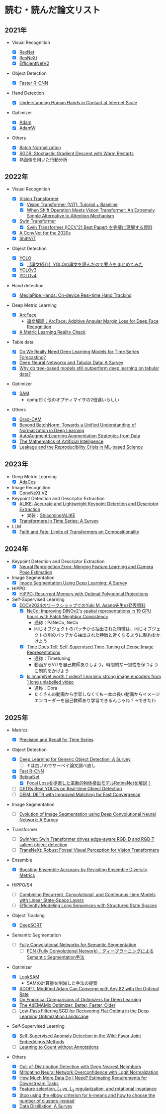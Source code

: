 # 読む・読んだ論文リスト

## 2021年

- Visual Recognition

  - [x] [RexNet](https://arxiv.org/pdf/1512.03385.pdf)
  - [x] [ResNeXt](https://arxiv.org/pdf/1611.05431.pdf)
  - [x] [EfficientNetV2](https://arxiv.org/abs/2104.00298)

- Object Detection

  - [x] [Faster R-CNN](https://arxiv.org/pdf/1506.01497.pdf)

- Hand Detection

  - [x] [Understanding Human Hands in Contact at Internet Scale](https://arxiv.org/search/cs?searchtype=author&query=Fouhey%2C+D+F)

- Optimizer

  - [x] [Adam](https://arxiv.org/abs/1412.6980)
  - [x] [AdamW](https://arxiv.org/pdf/1711.05101.pdf)

- Others
  - [x] [Batch Normalization](https://arxiv.org/abs/1502.03167)
  - [x] [SGDR: Stochastic Gradient Descent with Warm Restarts](https://arxiv.org/abs/1608.03983)
  - [x] 熱画像を用いた行動分析

## 2022年

- Visual Recognition
  - [x] [Vision Transformer](https://arxiv.org/pdf/2010.11929.pdf)
    - [x] [Vision Transformer (ViT): Tutorial + Baseline](https://www.kaggle.com/abhinand05/vision-transformer-vit-tutorial-baseline)
    - [x] [When Shift Operation Meets Vision Transformer: An Extremely Simple Alternative to Attention Mechanism](https://arxiv.org/pdf/2201.10801.pdf)
  - [x] [Swin Transformer](https://arxiv.org/pdf/2103.14030.pdf)
    - [x] [Swin Transformer (ICCV'21 Best Paper) を完璧に理解する資料](https://www.slideshare.net/ren4yu/swin-transformer-iccv21-best-paper)
  - [x] [A ConvNet for the 2020s](https://arxiv.org/pdf/2201.03545.pdf)
  - [x] [ShiftViT](https://arxiv.org/pdf/2201.10801.pdf)
- Object Detection
  - [x] [YOLO](https://arxiv.org/pdf/1506.02640.pdf)
    - [x] [【論文紹介】YOLOの論文を読んだので要点をまとめてみた](https://dev.classmethod.jp/articles/research_paper_yolo/)
  - [x] [YOLOv3](https://arxiv.org/pdf/1804.02767.pdf)
  - [x] [YOLOv4](https://arxiv.org/pdf/2004.10934.pdf)
- Hand detection
  - [x] [MediaPipe Hands: On-device Real-time Hand Tracking](https://arxiv.org/pdf/2006.10214.pdf)
- Deep Metric Learning
  - [x] [ArcFace](https://arxiv.org/pdf/1801.07698.pdf)
    - [論文解読：ArcFace: Additive Angular Margin Loss for Deep Face Recognition](https://yuukou-exp.plus/dnn-paper-arcface-additive-angular-margin-loss-for-deep-face-recognition/)
  - [x] [A Metric Learning Reality Check](https://arxiv.org/pdf/2003.08505.pdf)
- Table data
  - [x] [Do We Really Need Deep Learning Models for Time Series Forecasting?](https://arxiv.org/pdf/2101.02118.pdf)
  - [x] [Deep Neural Networks and Tabular Data: A Survey](https://arxiv.org/pdf/2110.01889.pdf)
  - [x] [Why do tree-based models still outperform deep learning on tabular data?](https://arxiv.org/pdf/2207.08815.pdf)
- Optimizer

  - [x] [SAM](https://arxiv.org/pdf/2010.01412.pdf)
    - cpmp曰く他のオプティマイザの2倍遅いらしい

- Others
  - [x] [Grad-CAM](https://arxiv.org/pdf/1610.02391.pdf)
  - [x] [Beyond BatchNorm: Towards a Unified Understanding of Normalization in Deep Learning](https://proceedings.neurips.cc/paper/2021/file/2578eb9cdf020730f77793e8b58e165a-Paper.pdf)
  - [x] [AutoAugment:Learning Augmentation Strategies from Data](https://arxiv.org/pdf/1805.09501.pdf)
  - [x] [The Mathematics of Artificial Intelligence](https://arxiv.org/pdf/2203.08890.pdf)
  - [x] [Leakage and the Reproducibility Crisis in ML-based Science](https://reproducible.cs.princeton.edu/irreproducibility-paper.pdf)

## 2023年

- Deep Metric Learning
  - [x] [AdaCos](https://arxiv.org/abs/1905.00292)
- Image Recognition
  - [x] [ConvNeXt V2](https://arxiv.org/abs/2301.00808)
- Keypoint Detection and Descriptor Extraction
  - [x] [ALIKE: Accurate and Lightweight Keypoint Detection and Descriptor Extraction](https://arxiv.org/pdf/2112.02906.pdf)
    - 実装：[Shiaoming/ALIKE](https://github.com/Shiaoming/ALIKE)
  - [x] [Transformers in Time Series: A Survey](https://arxiv.org/abs/2202.07125)
- LLM
  - [x] [Faith and Fate: Limits of Transformers on Compositionality](https://arxiv.org/pdf/2305.18654.pdf)

## 2024年

- Keypoint Detection and Descriptor Extraction
  - [x] [Neural Reprojection Error: Merging Feature Learning and Camera Pose Estimation](https://arxiv.org/abs/2103.07153)
- Image Segmentation
  - [x] [Image Segmentation Using Deep Learning: A Survey](https://arxiv.org/pdf/2001.05566.pdf)
- HIPPO
  - [x] [HiPPO: Recurrent Memory with Optimal Polynomial Projections](https://arxiv.org/pdf/2008.07669.pdf)
- Self-Supervised Learning
  - [x] [ECCV2024のワークショップでのYuki M. Asano先生の発表資料](https://sslwin.org/assets/slides/ECCV%202024%20SSLWIN%20Yuki%20Asano.pdf)
    - [x] [NeCo: Improving DINOv2's spatial representations in 19 GPU hours with Patch Neighbor Consistency](https://arxiv.org/pdf/2408.11054)
      - 通称：PaNeCo, NeCo
      - 同じオブジェクトのパッチから抽出された特徴は、同じオブジェクトの別のパッチから抽出された特徴と近くなるように制約をかけよう
    - [x] [Time Does Tell: Self-Supervised Time-Tuning of Dense Image Representations](https://arxiv.org/pdf/2308.11796)
      - 通称：Timetuning
      - 動画からViTを自己教師ありしよう。時間的な一貫性を保つように制約をかけよう
    - [x] [Is ImageNet worth 1 video? Learning strong image encoders from 1 long unlabelled video](https://arxiv.org/pdf/2310.08584)
      - 通称：Dora
      - たくさんの動画から学習しなくても一本の長い動画からイメージエンコーダーを自己教師あり学習できるんじゃね？→できたわ

## 2025年

- Metrics

  - [x] [Precision and Recall for Time Series](https://arxiv.org/pdf/1803.03639.pdf)

- Object Detection

  - [x] [Deep Learning for Generic Object Detection: A Survey](https://arxiv.org/abs/1809.02165)
    - [ ] ↑は古いのでサーベイ論文調べ直し
  - [x] [Fast R-CNN](https://arxiv.org/pdf/1504.08083.pdf)
  - [x] [RetinaNet](https://arxiv.org/pdf/1708.02002.pdf)
    - [x] [Focal Lossを提案した革新的物体検出モデルRetinaNetを解説！](https://deepsquare.jp/2020/10/retinanet/)
  - [ ] [DETRs Beat YOLOs on Real-time Object Detection](https://arxiv.org/pdf/2304.08069)
  - [ ] [DEIM: DETR with Improved Matching for Fast Convergence](https://arxiv.org/pdf/2412.04234)

- Image Segmentation

  - [ ] [Evolution of Image Segmentation using Deep Convolutional Neural Network: A Survey](https://arxiv.org/abs/2001.04074)

- Transformer

  - [ ] [SwinNet: Swin Transformer drives edge-aware RGB-D and RGB-T salient object detection](https://arxiv.org/pdf/2204.05585v1.pdf)
  - [ ] [TransNeXt: Robust Foveal Visual Perception for Vision Transformers](https://openaccess.thecvf.com/content/CVPR2024/papers/Shi_TransNeXt_Robust_Foveal_Visual_Perception_for_Vision_Transformers_CVPR_2024_paper.pdf)

- Ensemble

  - [x] [Boosting Ensemble Accuracy by Revisiting Ensemble Diversity Metrics](https://openaccess.thecvf.com/content/CVPR2021/papers/Wu_Boosting_Ensemble_Accuracy_by_Revisiting_Ensemble_Diversity_Metrics_CVPR_2021_paper.pdf)

- HiPPO/S4

  - [ ] [Combining Recurrent, Convolutional, and Continuous-time Models with Linear State-Space Layers](https://arxiv.org/pdf/2110.13985.pdf)
  - [ ] [Efficiently Modeling Long Sequences with Structured State Spaces](https://arxiv.org/pdf/2111.00396v2.pdf)

- Object Tracking

  - [x] [DeepSORT](https://arxiv.org/pdf/1703.07402.pdf)

- Semantic Segmentation

  - [ ] [Fully Convolutional Networks for Semantic Segmentation](https://arxiv.org/pdf/1411.4038.pdf)
    - [ ] [FCN (Fully Convolutional Network)：ディープラーニングによるSemantic Segmentation手法](https://blog.negativemind.com/2019/03/11/semantic-segmentation-by-fully-convolutional-network/)

- Optimizer

  - [x] [LookSAM](https://arxiv.org/pdf/2203.02714.pdf)
    - SAMの計算量を削減した手法の提案
  - [x] [ADOPT: Modified Adam Can Converge with Any β2 with the Optimal Rate](https://arxiv.org/pdf/2411.02853)
  - [x] [On Empirical Comparisons of Optimizers for Deep Learning](https://arxiv.org/pdf/1910.05446.pdf)
  - [x] [The AdEMAMix Optimizer: Better, Faster, Older](https://arxiv.org/pdf/2409.03137)
  - [ ] [Low-Pass Filtering SGD for Recovering Flat Optima in the Deep Learning Optimization Landscape](https://arxiv.org/pdf/2201.08025.pdf)

- Self-Supervised Learning

  - [x] [Self-Supervised Anomaly Detection in the Wild: Favor Joint Embeddings Methods](https://arxiv.org/pdf/2410.04289)
  - [ ] [Learning to Count without Annotations](https://arxiv.org/pdf/2307.08727)

- Others

  - [x] [Out-of-Distribution Detection with Deep Nearest Neighbors](https://arxiv.org/pdf/2204.06507.pdf)
  - [x] [Mitigating Neural Network Overconfidence with Logit Normalization](https://arxiv.org/pdf/2205.09310.pdf)
  - [x] [How Much More Data Do I Need? Estimating Requirements for Downstream Tasks](https://arxiv.org/pdf/2207.01725.pdf)
  - [x] [Feature selection, $L_1$ vs. $L_2$ regularization, and rotational invariance](https://dl.acm.org/doi/pdf/10.1145/1015330.1015435?casa_token=DMNr6AxmPXsAAAAA:hTLsh38A9zlT4SL0Dot1bkCXQYe2SbsUjBdf5GQ1dwD0iXouy6Z7y-nrnuopmaRz8v4hGu8nGism4Gw)
  - [x] [Stop using the elbow criterion for k-means and how to choose the number of clusters instead](https://arxiv.org/pdf/2212.12189)
  - [x] [Data Distillation: A Survey](https://arxiv.org/abs/2301.04272)
